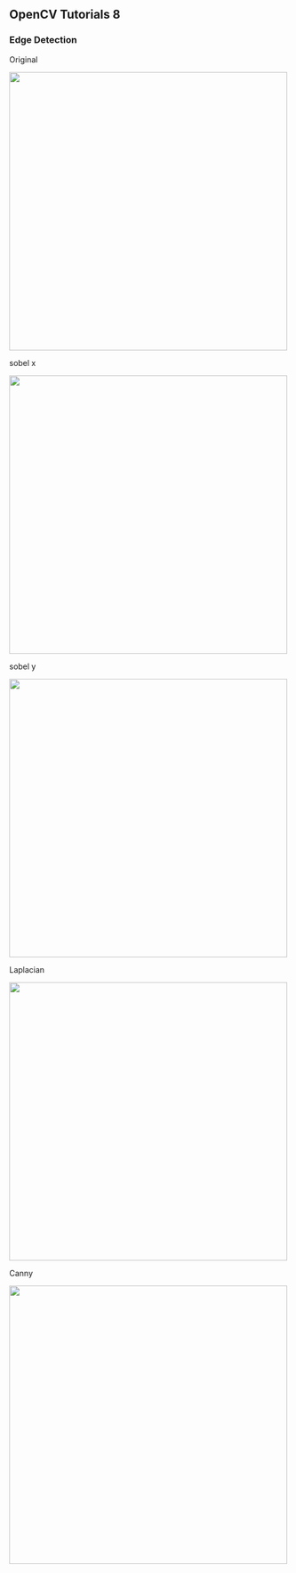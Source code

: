 ## OpenCV Tutorials 8

### Edge Detection

Original

<img width=500 src="https://user-images.githubusercontent.com/44635266/63210120-0d252680-c125-11e9-82fb-87428536178d.png">


sobel x

<img width=500 src="https://user-images.githubusercontent.com/44635266/63210119-0d252680-c125-11e9-93a1-f2f5d9641ead.png">

sobel y

<img width=500 src="https://user-images.githubusercontent.com/44635266/63210118-0c8c9000-c125-11e9-86ce-eeae197ae544.png">

Laplacian

<img width=500 src="https://user-images.githubusercontent.com/44635266/63210117-0c8c9000-c125-11e9-8d3d-5140227b0b58.png">

Canny

<img width=500 src="https://user-images.githubusercontent.com/44635266/63210116-0c8c9000-c125-11e9-97e5-61e2998710ca.png">